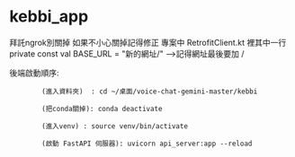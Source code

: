 # kebbi_app

拜託ngrok別關掉 如果不小心關掉記得修正 專案中 RetrofitClient.kt 裡其中一行  private const val BASE_URL = "新的網址/"  -->記得網址最後要加 /



後端啟動順序:   

            (進入資料夾)  : cd ~/桌面/voice-chat-gemini-master/kebbi 

            (把conda關掉): conda deactivate
            
            (進入venv) : source venv/bin/activate

            (啟動 FastAPI 伺服器): uvicorn api_server:app --reload
